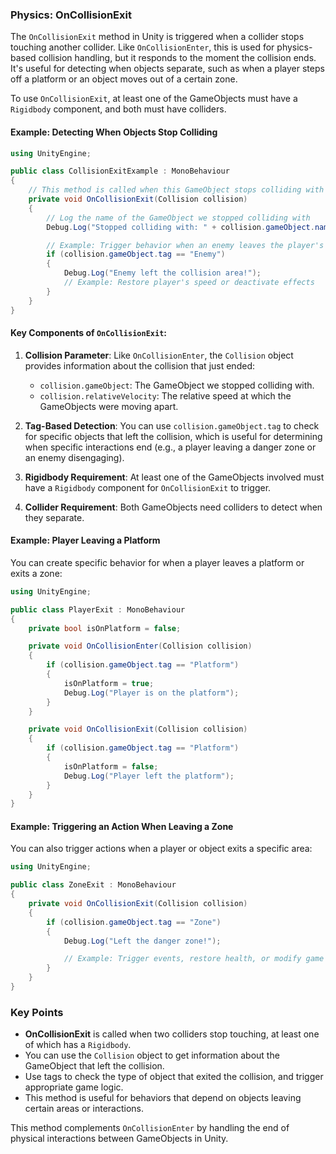 
### Physics: OnCollisionExit

The `OnCollisionExit` method in Unity is triggered when a collider stops touching another collider. Like `OnCollisionEnter`, this is used for physics-based collision handling, but it responds to the moment the collision ends. It's useful for detecting when objects separate, such as when a player steps off a platform or an object moves out of a certain zone.

To use `OnCollisionExit`, at least one of the GameObjects must have a `Rigidbody` component, and both must have colliders.

#### Example: Detecting When Objects Stop Colliding

```csharp
using UnityEngine;

public class CollisionExitExample : MonoBehaviour
{
    // This method is called when this GameObject stops colliding with another GameObject
    private void OnCollisionExit(Collision collision)
    {
        // Log the name of the GameObject we stopped colliding with
        Debug.Log("Stopped colliding with: " + collision.gameObject.name);

        // Example: Trigger behavior when an enemy leaves the player's collision
        if (collision.gameObject.tag == "Enemy")
        {
            Debug.Log("Enemy left the collision area!");
            // Example: Restore player's speed or deactivate effects
        }
    }
}
```

#### Key Components of `OnCollisionExit`:

1. **Collision Parameter**: Like `OnCollisionEnter`, the `Collision` object provides information about the collision that just ended:
   - `collision.gameObject`: The GameObject we stopped colliding with.
   - `collision.relativeVelocity`: The relative speed at which the GameObjects were moving apart.

2. **Tag-Based Detection**: You can use `collision.gameObject.tag` to check for specific objects that left the collision, which is useful for determining when specific interactions end (e.g., a player leaving a danger zone or an enemy disengaging).

3. **Rigidbody Requirement**: At least one of the GameObjects involved must have a `Rigidbody` component for `OnCollisionExit` to trigger.

4. **Collider Requirement**: Both GameObjects need colliders to detect when they separate.

#### Example: Player Leaving a Platform

You can create specific behavior for when a player leaves a platform or exits a zone:

```csharp
using UnityEngine;

public class PlayerExit : MonoBehaviour
{
    private bool isOnPlatform = false;

    private void OnCollisionEnter(Collision collision)
    {
        if (collision.gameObject.tag == "Platform")
        {
            isOnPlatform = true;
            Debug.Log("Player is on the platform");
        }
    }

    private void OnCollisionExit(Collision collision)
    {
        if (collision.gameObject.tag == "Platform")
        {
            isOnPlatform = false;
            Debug.Log("Player left the platform");
        }
    }
}
```

#### Example: Triggering an Action When Leaving a Zone

You can also trigger actions when a player or object exits a specific area:

```csharp
using UnityEngine;

public class ZoneExit : MonoBehaviour
{
    private void OnCollisionExit(Collision collision)
    {
        if (collision.gameObject.tag == "Zone")
        {
            Debug.Log("Left the danger zone!");

            // Example: Trigger events, restore health, or modify game state
        }
    }
}
```

### Key Points

- **OnCollisionExit** is called when two colliders stop touching, at least one of which has a `Rigidbody`.
- You can use the `Collision` object to get information about the GameObject that left the collision.
- Use tags to check the type of object that exited the collision, and trigger appropriate game logic.
- This method is useful for behaviors that depend on objects leaving certain areas or interactions.

This method complements `OnCollisionEnter` by handling the end of physical interactions between GameObjects in Unity.
